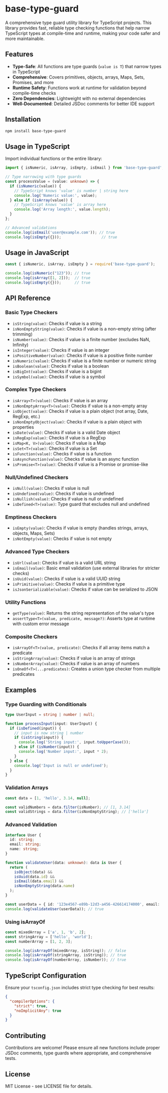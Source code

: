 # base-type-guard

A comprehensive type guard utility library for TypeScript projects. This library provides fast, reliable type checking functions that help narrow TypeScript types at compile-time and runtime, making your code safer and more maintainable.

## Features

- **Type-Safe**: All functions are type guards (`value is T`) that narrow types in TypeScript
- **Comprehensive**: Covers primitives, objects, arrays, Maps, Sets, Promises, and more
- **Runtime Safety**: Functions work at runtime for validation beyond compile-time checks
- **Zero Dependencies**: Lightweight with no external dependencies
- **Well-Documented**: Detailed JSDoc comments for better IDE support

## Installation

```bash
npm install base-type-guard
```

## Usage in TypeScript

Import individual functions or the entire library:

```ts
import { isNumeric, isArray, isEmpty, isEmail } from 'base-type-guard';

// Type narrowing with type guards
const processValue = (value: unknown) => {
  if (isNumeric(value)) {
    // TypeScript knows 'value' is number | string here
    console.log('Numeric value:', value);
  } else if (isArray(value)) {
    // TypeScript knows 'value' is array here
    console.log('Array length:', value.length);
  }
};

// Advanced validations
console.log(isEmail('user@example.com')); // true
console.log(isEmpty({}));                  // true
```

## Usage in JavaScript

```javascript
const { isNumeric, isArray, isEmpty } = require('base-type-guard');

console.log(isNumeric("123")); // true
console.log(isArray([1, 2]));  // true
console.log(isEmpty({}));      // true
```

## API Reference

### Basic Type Checkers

- `isString(value)`: Checks if value is a string
- `isNonEmptyString(value)`: Checks if value is a non-empty string (after trimming)
- `isNumber(value)`: Checks if value is a finite number (excludes NaN, Infinity)
- `isInteger(value)`: Checks if value is an integer
- `isPositiveNumber(value)`: Checks if value is a positive finite number
- `isNumeric(value)`: Checks if value is a finite number or numeric string
- `isBoolean(value)`: Checks if value is a boolean
- `isBigInt(value)`: Checks if value is a bigint
- `isSymbol(value)`: Checks if value is a symbol

### Complex Type Checkers

- `isArray<T>(value)`: Checks if value is an array
- `isNonEmptyArray<T>(value)`: Checks if value is a non-empty array
- `isObject(value)`: Checks if value is a plain object (not array, Date, RegExp, etc.)
- `isNonEmptyObject(value)`: Checks if value is a plain object with properties
- `isDate(value)`: Checks if value is a valid Date object
- `isRegExp(value)`: Checks if value is a RegExp
- `isMap<K, V>(value)`: Checks if value is a Map
- `isSet<T>(value)`: Checks if value is a Set
- `isFunction(value)`: Checks if value is a function
- `isAsyncFunction(value)`: Checks if value is an async function
- `isPromise<T>(value)`: Checks if value is a Promise or promise-like

### Null/Undefined Checkers

- `isNull(value)`: Checks if value is null
- `isUndefined(value)`: Checks if value is undefined
- `isNullish(value)`: Checks if value is null or undefined
- `isDefined<T>(value)`: Type guard that excludes null and undefined

### Emptiness Checkers

- `isEmpty(value)`: Checks if value is empty (handles strings, arrays, objects, Maps, Sets)
- `isNotEmpty(value)`: Checks if value is not empty

### Advanced Type Checkers

- `isUrl(value)`: Checks if value is a valid URL string
- `isEmail(value)`: Basic email validation (use external libraries for stricter checks)
- `isUuid(value)`: Checks if value is a valid UUID string
- `isPrimitive(value)`: Checks if value is a primitive type
- `isJsonSerializable(value)`: Checks if value can be serialized to JSON

### Utility Functions

- `getType(value)`: Returns the string representation of the value's type
- `assertType<T>(value, predicate, message?)`: Asserts type at runtime with custom error message

### Composite Checkers

- `isArrayOf<T>(value, predicate)`: Checks if all array items match a predicate
- `isStringArray(value)`: Checks if value is an array of strings
- `isNumberArray(value)`: Checks if value is an array of numbers
- `isOneOf<T>(...predicates)`: Creates a union type checker from multiple predicates

## Examples

### Type Guarding with Conditionals

```ts
type UserInput = string | number | null;

function processInput(input: UserInput) {
  if (isDefined(input)) {
    // input is now string | number
    if (isString(input)) {
      console.log('String input:', input.toUpperCase());
    } else if (isNumber(input)) {
      console.log('Number input:', input * 2);
    }
  } else {
    console.log('Input is null or undefined');
  }
}
```

### Validation Arrays

```ts
const data = [1, 'hello', 3.14, null];

const validNumbers = data.filter(isNumber); // [1, 3.14]
const validStrings = data.filter(isNonEmptyString); // ['hello']
```

### Advanced Validation

```ts
interface User {
  id: string;
  email: string;
  name: string;
}

function validateUser(data: unknown): data is User {
  return (
    isObject(data) &&
    isUuid(data.id) &&
    isEmail(data.email) &&
    isNonEmptyString(data.name)
  );
}

const userData = { id: '123e4567-e89b-12d3-a456-426614174000', email: 'user@example.com', name: 'John' };
console.log(validateUser(userData)); // true
```

### Using isArrayOf

```ts
const mixedArray = ['a', 1, 'b', 2];
const stringArray = ['hello', 'world'];
const numberArray = [1, 2, 3];

console.log(isArrayOf(mixedArray, isString)); // false
console.log(isArrayOf(stringArray, isString)); // true
console.log(isArrayOf(numberArray, isNumber)); // true
```

## TypeScript Configuration

Ensure your `tsconfig.json` includes strict type checking for best results:

```json
{
  "compilerOptions": {
    "strict": true,
    "noImplicitAny": true
  }
}
```

## Contributing

Contributions are welcome! Please ensure all new functions include proper JSDoc comments, type guards where appropriate, and comprehensive tests.

## License

MIT License - see LICENSE file for details.
